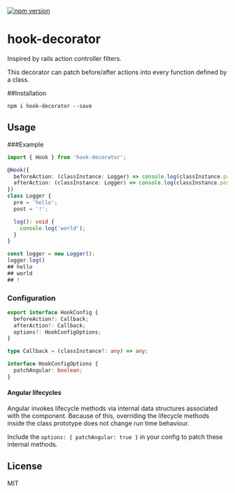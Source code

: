 [![npm version](https://badge.fury.io/js/hook-decorator.svg)](https://badge.fury.io/js/hook-decorator)

# hook-decorator

Inspired by rails action controller filters.

This decorator can patch before/after actions into every function defined by a class.

##Installation

```shell
npm i hook-decorator --save
```

## Usage

###Example

```typescript
import { Hook } from 'hook-decorator';

@Hook({
  beforeAction: (classInstance: Logger) => console.log(classInstance.pre),
  afterAction: (classInstance: Logger) => console.log(classInstance.post),
})
class Logger {
  pre = 'hello';
  post = '!';

  log(): void {
    console.log('world');
  }
}

const logger = new Logger();
logger.log()
## hello
## world
## !
```

### Configuration

```ts
export interface HookConfig {
  beforeAction?: Callback;
  afterAction?: Callback;
  options?: HookConfigOptions;
}

type Callback = (classInstance?: any) => any;

interface HookConfigOptions {
  patchAngular: boolean;
}
```

#### Angular lifecycles

Angular invokes lifecycle methods via internal data structures associated with the component. Because of this, overriding the lifecycle methods inside the class prototype does not change run time behaviour.

Include the `options: { patchAngular: true }` in your config to patch these internal methods.

## License

MIT
